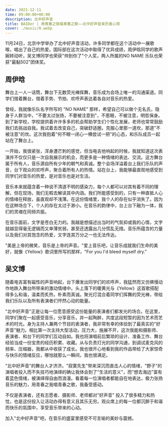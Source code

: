 ```yaml
---
date: 2021-12-11
time: 09:00:00+08:00
description: 北中好声音
title: BAIDer | 用青春之我唱青春之歌——北中好声音亲历者心得
cover: ./music/0.webp
---
```


11月24日，北京中学举办了北中好声音活动，许多同学都在这个活动中一展歌喉，唱出了自己的热爱。国际部在这次活动中取得了优异成绩，周伊晗同学的歌声婉转动听，吴文博同学也荣获"帅到你了"个人奖，两人所属的NO NAME 乐队也荣获"最黏502"团体奖。

## **周伊晗**

舞台上一人一话筒，舞台下无数荧光棒挥舞，音乐成为会场上唯一的沟通渠道。同学们借着舞台，借着手势、节拍、欢呼声表达着各自对音乐的热爱。

曾经，我就像乐队名字所写的 "NO NAME" 那样，希望自己可以做个无名氏，隐身于人群当中，"不要太过张扬，不要被注意到"，不惹眼，不被注意，明哲保身。到了新学校，学校提供着许许多多的机会帮助学生们个性化发展，老师也常常鼓励我们去挑战自我。我试着去改变自己，突破舒适圈，克服心里那一道坎，那道"不被注意"的坎。这次我抱着"何不眼一闭心一横尝试一把"的心态，和乐队成员一起站在了舞台上。

一开始，我很紧张，浑身遭芒刺的感觉，但当电吉他响起的时候，我就知道这次表演并不仅仅只是一次自我展示的机会，而更多是一种情绪的表达、交流。这方舞台属于所有人，音乐源自所有少年的朝气和真诚。整个会场洋溢着台上我们乐队的声音，台下观众的欢呼声，聚合着所有人的热情。站在台上，我能够最直观地感受到同学们对音乐的热爱，是对音乐也是对生活。

音乐本来就蕴含着一种说不清道不明的感染力，每个人都可以对其有着不同的理解，但在现场，我们无暇去解读其中内涵。我们所能感受到的，只有一种直抵人心的情绪在释放，虽直观却不浅薄。在这份情绪里，我个人的存在似乎消失了。因为在这种场合下，个人的存在太过于渺小。在音乐的韵律中，台上台下融为一体，我们的灵魂在同频共振。

在音乐面前，文字是苍白无力的。我越是想描述出当时的气氛抑或我的心情，文字就越显得毫无逻辑而又单薄贫弱，甚至还透露出几分慌乱无措。音乐所蕴含的力量以及我们对其饱含的热爱，文字连其万分之一也无法传达。

"美是上帝的微笑，音乐是上帝的声音。"爱上音乐吧，让音乐成就我们生命的美好，就像《Yellow》歌词里所写的那样，"For you I'd bleed myself dry."

## **吴文博**

随着电吉富有磁性的声音响起，台下爆发出同学们的欢呼声，我猛然而又仿佛慢动作地跌入舞台所带来的激动情绪中。头上落下的暖黄光与《Yellow》这首歌搭配得多么和谐，温柔而炙热，朴素而真诚。聚光灯混合着同学们挥舞的荧光棒，带给我们乐队以及所有表演者们怦然心动的能量。

"北中好声音"正是让每一位愿意感受这份能量的表演者们都发光的场合。在这里，同学们聚在一起感受音乐，分享音乐，并一起陶醉，共度这段短暂的因为艺术而艺术的时光。身为主持人兼两个节目的表演者，我非常有幸的体验到了最真实的"好声音"魅力。相比第一次主持大型活动，压力大，施展不开，这次我能和摄影师、表演者、和台下的同学们互动自如。我也将演唱前后繁琐的设计、准备工作、舞台经验当成一份宝贵的经历积累、收藏。从与负责灯光的同学沟通，到调试麦克风的频率、压缩器，我都从中收获了成长。我也很开心地看到我的作品带给了大家惊奇与快乐的情绪反应，哪怕就那么一瞬间，我也很满足。

"北中好声音"的舞台人才济济。"寂寞先生"带来深沉而直击人心的情绪，"野子"的演唱者投入而不失技巧地演绎的确让我体会到了"生活的意义"，而"想去海边"富有着蓝色情绪，被演绎得自由而浪漫。看着每一位演唱者都能自在地表达，极力张扬音乐的魅力，用青春之我唱青春之歌，我备受感动。

不仅是表演者，还有志愿者、摄影师、老师都对"好声音" 投入了很多精力和热忱，也是这份投入让活动办得有意义且其乐无穷。观众席上的每一位都沉醉于和谐而快乐的氛围中，享受音乐带来的心动。

加入"北中好声音"吧，在音乐的盛宴里感受不可言喻的美妙与震撼。